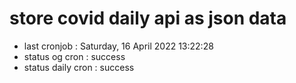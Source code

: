 # store covid daily api as json data

- last cronjob : Saturday, 16 April 2022 13:22:28
- status og cron : success
- status daily cron : success
      
      